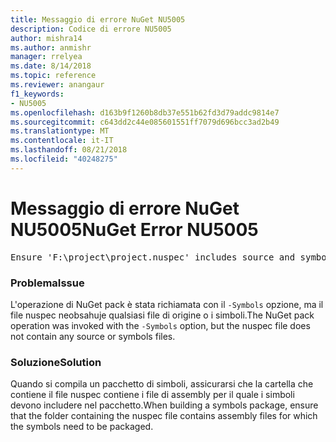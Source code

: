 ```yaml
---
title: Messaggio di errore NuGet NU5005
description: Codice di errore NU5005
author: mishra14
ms.author: anmishr
manager: rrelyea
ms.date: 8/14/2018
ms.topic: reference
ms.reviewer: anangaur
f1_keywords:
- NU5005
ms.openlocfilehash: d163b9f1260b8db37e551b62fd3d79addc9814e7
ms.sourcegitcommit: c643dd2c44e085601551ff7079d696bcc3ad2b49
ms.translationtype: MT
ms.contentlocale: it-IT
ms.lasthandoff: 08/21/2018
ms.locfileid: "40248275"
---
```

# <a name="nuget-error-nu5005"></a><span data-ttu-id="82081-103">Messaggio di errore NuGet NU5005</span><span class="sxs-lookup"><span data-stu-id="82081-103">NuGet Error NU5005</span></span>
<pre>Ensure 'F:\project\project.nuspec' includes source and symbol files. For help on building symbols package, visit http://docs.nuget.org/.</pre>

### <a name="issue"></a><span data-ttu-id="82081-104">Problema</span><span class="sxs-lookup"><span data-stu-id="82081-104">Issue</span></span>

<span data-ttu-id="82081-105">L'operazione di NuGet pack è stata richiamata con il `-Symbols` opzione, ma il file nuspec neobsahuje qualsiasi file di origine o i simboli.</span><span class="sxs-lookup"><span data-stu-id="82081-105">The NuGet pack operation was invoked with the `-Symbols` option, but the nuspec file does not contain any source or symbols files.</span></span>


### <a name="solution"></a><span data-ttu-id="82081-106">Soluzione</span><span class="sxs-lookup"><span data-stu-id="82081-106">Solution</span></span>

<span data-ttu-id="82081-107">Quando si compila un pacchetto di simboli, assicurarsi che la cartella che contiene il file nuspec contiene i file di assembly per il quale i simboli devono includere nel pacchetto.</span><span class="sxs-lookup"><span data-stu-id="82081-107">When building a symbols package, ensure that the folder containing the nuspec file contains assembly files for which the symbols need to be packaged.</span></span>

